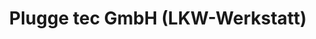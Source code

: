 ---
title: "Plugge tec GmbH (LKW-Werkstatt)"
url: /hansestadt-attendorn/plugge-tec-gmbh-lkw-werkstatt/
shop: Autowerkstatt
---